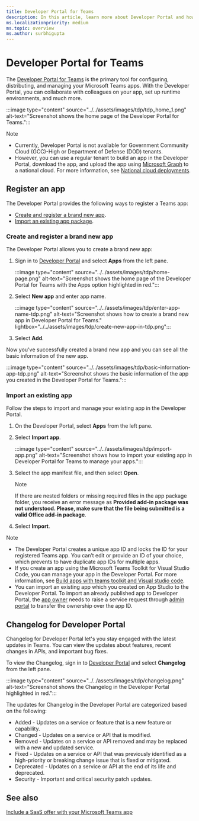 ```yaml
---
title: Developer Portal for Teams
description: In this article, learn more about Developer Portal and how to create a brand new app and import an existing app in the Teams Developer Portal.
ms.localizationpriority: medium
ms.topic: overview
ms.author: surbhigupta
---
```


# Developer Portal for Teams

The <a href="https://dev.teams.microsoft.com" target="_blank">Developer Portal for Teams</a> is the primary tool for configuring, distributing, and managing your Microsoft Teams apps. With the Developer Portal, you can collaborate with colleagues on your app, set up runtime environments, and much more.

:::image type="content" source="../../assets/images/tdp/tdp_home_1.png" alt-text="Screenshot shows the home page of the Developer Portal for Teams.":::

> [!NOTE]
>
> * Currently, Developer Portal is not available for Government Community Cloud (GCC)-High or Department of Defense (DOD) tenants.
> * However, you can use a regular tenant to build an app in the Developer Portal, download the app, and upload the app using [Microsoft Graph](/graph/api/teamsapp-publish?view=graph-rest-1.0&tabs=http&preserve-view=true) to a national cloud. For more information, see [National cloud deployments](/graph/deployments).

## Register an app

The Developer Portal provides the following ways to register a Teams app:

* [Create and register a brand new app](#create-and-register-a-brand-new-app).
* [Import an existing app package](#import-an-existing-app).

### Create and register a brand new app

The Developer Portal allows you to create a brand new app:

1. Sign in to [Developer Portal](https://dev.teams.microsoft.com) and select **Apps** from the left pane.

   :::image type="content" source="../../assets/images/tdp/home-page.png" alt-text="Screenshot shows the home page of the Developer Portal for Teams with the Apps option highlighted in red.":::

1. Select **New app** and enter app name.

   :::image type="content" source="../../assets/images/tdp/enter-app-name-tdp.png" alt-text="Screenshot shows how to create a brand new app in Developer Portal for Teams." lightbox="../../assets/images/tdp/create-new-app-in-tdp.png":::

1. Select **Add**.

Now you've successfully created a brand new app and you can see all the basic information of the new app.

:::image type="content" source="../../assets/images/tdp/basic-information-app-tdp.png" alt-text="Screenshot shows the basic information of the app you created in the Developer Portal for Teams.":::

### Import an existing app

Follow the steps to import and manage your existing app in the Developer Portal.

1. On the Developer Portal, select **Apps** from the left pane.
1. Select **Import app**.

   :::image type="content" source="../../assets/images/tdp/import-app.png" alt-text="Screenshot shows how to import your existing app in Developer Portal for Teams to manage your apps.":::

1. Select the app manifest file, and then select **Open**.

   > [!NOTE]
   > If there are nested folders or missing required files in the app package folder, you receive an error message as **Provided add-in package was not understood. Please, make sure that the file being submitted is a valid Office add-in package**.

1. Select **Import**.

> [!NOTE]
>
> * The Developer Portal creates a unique app ID and locks the ID for your registered Teams app. You can’t edit or provide an ID of your choice, which prevents to have duplicate app IDs for multiple apps.
> * If you create an app using the Microsoft Teams Toolkit for Visual Studio Code, you can manage your app in the Developer Portal. For more information, see [Build apps with teams toolkit and Visual studio code](~/toolkit/visual-studio-code-overview.md).
> * You can import an existing app which you created on App Studio to the Developer Portal. To import an already published app to Developer Portal, the [app owner](~/concepts/build-and-test/manage-your-apps-in-developer-portal.md#advanced) needs to raise a service request through [admin portal](https://admin.microsoft.com/Adminportal/Home?#/support) to transfer the ownership over the app ID.

## Changelog for Developer Portal

Changelog for Developer Portal let's you stay engaged with the latest updates in Teams. You can view the updates about features, recent changes in APIs, and important bug fixes.

To view the Changelog, sign in to [Developer Portal](https://dev.teams.microsoft.com) and select **Changelog** from the left pane.

:::image type="content" source="../../assets/images/tdp/changelog.png" alt-text="Screenshot shows the Changelog in the Developer Portal highlighted in red.":::

The updates for Changelog in the Developer Portal are categorized based on the following:

* Added - Updates on a service or feature that is a new feature or capability.
* Changed - Updates on a service or API that is modified.
* Removed - Updates on a service or API removed and may be replaced with a new and updated service.
* Fixed - Updates on a service or API that was previously identified as a high-priority or breaking change issue that is fixed or mitigated.
* Deprecated - Updates on a service or API at the end of its life and deprecated.
* Security - Important and critical security patch updates.

## See also

[Include a SaaS offer with your Microsoft Teams app](~/concepts/deploy-and-publish/appsource/prepare/include-saas-offer.md)
